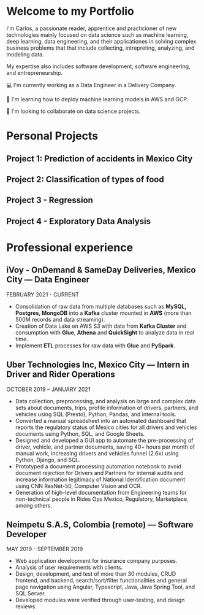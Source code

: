 # Welcome to my Portfolio 

I'm Carlos, a passionate reader, apprentice and practicioner of new technologies mainly focused on data science such as machine learning, deep learning, data engineering, and their applicationes in solving complex business problems that that include collecting, intrepreting, analyzing, and modeling data.

My expertise also includes software development, software engineering, and entrepreneurship.

💻 I'm currently working as a Data Engineer in a Delivery Company.

🌱 I'm learning how to deploy machine learning models in AWS and GCP.

👯 I'm looking to collaborate on data science projects.

# Personal Projects
## Project 1: Prediction of accidents in Mexico City

## Project 2: Classification of types of food

## Project 3 - Regression

## Project 4 - Exploratory Data Analysis


# Professional experience

## iVoy - OnDemand & SameDay Deliveries, Mexico City — **Data Engineer**
FEBRUARY 2021 - CURRENT
- Consolidation of raw data from multiple databases such as **MySQL, Postgres, MongoDB** into a **Kafka** cluster mounted in **AWS** (more than 500M records and data streaming).
- Creation of Data Lake on AWS S3 with data from **Kafka Cluster** and consumption with **Glue**, **Athena** and **QuickSight** to analyze data in real time.
- Implement **ETL** processes for raw data with **Glue** and **PySpark**.

## Uber Technologies Inc, Mexico City — **Intern in Driver and Rider Operations**
OCTOBER 2019 – JANUARY 2021
- Data collection, preprocessing, and analysis on large and complex data sets about documents, trips, profile information of drivers, partners, and vehicles using SQL (Presto), Python, Pandas, and internal tools.
- Converted a manual spreadsheet into an automated dashboard that reports the regulatory status of Mexico cities for all drivers and vehicles documents using Python, SQL, and Google Sheets.
- Designed and developed a GUI app to automate the pre-processing of driver, vehicle, and partner documents, saving 40+ hours per month of manual work, increasing drivers and vehicles funnel (2.6x) using Python, Django, and SQL.
- Prototyped a document processing automation notebook to avoid document rejection for Drivers and Partners for internal audits and increase information legitimacy of National Identification document using CNN ResNet-50, Computer Vision and OCR.
- Generation of high-level documentation from Engineering teams for non-technical people in Rides Ops Mexico, Regulatory, Marketplace, among others.

## Neimpetu S.A.S, Colombia (remote) — **Software Developer**
MAY 2019 - SEPTEMBER 2019
- Web application development for insurance company purposes.
- Analysis of user requirements with clients.
- Design, development, and test of more than 30 modules, CRUD frontend, and backend, search/sort/filter functionalities and general page navigation using Angular, Typescript, Java, Java Spring Tool, and SQL Server.
- Developed modules were verified through user-testing, and design reviews.
